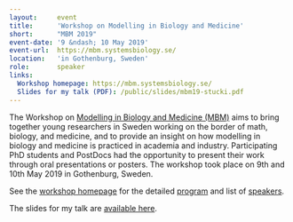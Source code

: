 ```yaml
---
layout:     event
title:      'Workshop on Modelling in Biology and Medicine'
short:      "MBM 2019"
event-date: '9 &ndash; 10 May 2019'
event-url:  https://mbm.systemsbiology.se/
location:   'in Gothenburg, Sweden'
role:       speaker
links:
  Workshop homepage: https://mbm.systemsbiology.se/
  Slides for my talk (PDF): /public/slides/mbm19-stucki.pdf
---
```


The Workshop on [Modelling in Biology and Medicine (MBM)](https://mbm.systemsbiology.se/) aims to bring together young researchers in Sweden working on the border of math, biology, and medicine, and to provide an insight on how modelling in biology and medicine is practiced in academia and industry.  Participating PhD students and PostDocs had the opportunity to present their work through oral presentations or posters.  The workshop took place on 9th and 10th May 2019 in Gothenburg, Sweden.

See the [workshop homepage](https://mbm.systemsbiology.se/) for the detailed [program](https://mbm.systemsbiology.se/#program) and list of [speakers](https://mbm.systemsbiology.se/#speakers).

The slides for my talk are [available here](/public/slides/mbm19-stucki.pdf).
